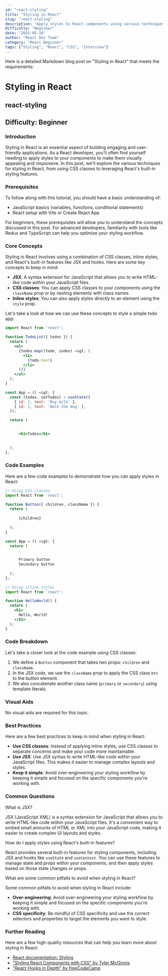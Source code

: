 ```yaml
---
id: "react-styling"
title: "Styling in React"
slug: "react-styling"
description: "Apply styles to React components using various techniques."
difficulty: "Beginner"
date: "2025-05-10"
author: "React Dev Team"
category: "React Beginner"
tags: ["Styling", "React", "CSS", "Interview"]
---
```


Here is a detailed Markdown blog post on "Styling in React" that meets the requirements:

# Styling in React
## react-styling
## Difficulty: Beginner

### Introduction
Styling in React is an essential aspect of building engaging and user-friendly applications. As a React developer, you'll often find yourself needing to apply styles to your components to make them visually appealing and responsive. In this post, we'll explore the various techniques for styling in React, from using CSS classes to leveraging React's built-in styling features.

### Prerequisites
To follow along with this tutorial, you should have a basic understanding of:

* JavaScript basics (variables, functions, conditional statements)
* React setup with Vite or Create React App

For beginners, these prerequisites will allow you to understand the concepts discussed in this post. For advanced developers, familiarity with tools like Redux and TypeScript can help you optimize your styling workflow.

### Core Concepts
Styling in React involves using a combination of CSS classes, inline styles, and React's built-in features like JSX and hooks. Here are some key concepts to keep in mind:

* **JSX**: A syntax extension for JavaScript that allows you to write HTML-like code within your JavaScript files.
* **CSS classes**: You can apply CSS classes to your components using the `className` prop or by nesting elements with class names.
* **Inline styles**: You can also apply styles directly to an element using the `style` prop.

Let's take a look at how we can use these concepts to style a simple todo app:

```jsx
import React from 'react';

function TodoList({ todos }) {
  return (
    <ul>
      {todos.map((todo, index) =&gt; (
        <li>
          {todo.text}
        </li>
      ))}
    </ul>
  );
}

const App = () =&gt; {
  const [todos, setTodos] = useState([
    { id: 1, text: 'Buy milk' },
    { id: 2, text: 'Walk the dog' },
  ]);

  return (
    

      <h1>Todos</h1>
      
    
  );
};
```

### Code Examples
Here are a few code examples to demonstrate how you can apply styles in React:

```jsx
// Using CSS classes
import React from 'react';

function Button({ children, className }) {
  return (
    
      {children}
    
  );
}

const App = () =&gt; {
  return (
    

      Primary button
      Secondary button
    
  );
};
```

```jsx
// Using inline styles
import React from 'react';

function HelloWorld() {
  return (
    <h1>
      Hello, World!
    </h1>
  );
}
```

### Code Breakdown
Let's take a closer look at the code example using CSS classes:

1. We define a `Button` component that takes two props: `children` and `className`.
2. In the JSX code, we use the `className` prop to apply the CSS class `btn` to the button element.
3. We also concatenate another class name (`primary` or `secondary`) using template literals.

### Visual Aids
No visual aids are required for this topic.

### Best Practices
Here are a few best practices to keep in mind when styling in React:

* **Use CSS classes**: Instead of applying inline styles, use CSS classes to separate concerns and make your code more maintainable.
* **Use JSX**: Use JSX syntax to write HTML-like code within your JavaScript files. This makes it easier to manage complex layouts and styles.
* **Keep it simple**: Avoid over-engineering your styling workflow by keeping it simple and focused on the specific components you're working with.

### Common Questions
What is JSX?

JSX (JavaScript XML) is a syntax extension for JavaScript that allows you to write HTML-like code within your JavaScript files. It's a convenient way to embed small amounts of HTML or XML into your JavaScript code, making it easier to create complex UI layouts and styles.

How do I apply styles using React's built-in features?

React provides several built-in features for styling components, including JSX and hooks like `useState` and `useContext`. You can use these features to manage state and props within your components, and then apply styles based on those state changes or props.

What are some common pitfalls to avoid when styling in React?

Some common pitfalls to avoid when styling in React include:

* **Over-engineering**: Avoid over-engineering your styling workflow by keeping it simple and focused on the specific components you're working with.
* **CSS specificity**: Be mindful of CSS specificity and use the correct selectors and properties to target the elements you want to style.

### Further Reading
Here are a few high-quality resources that can help you learn more about styling in React:

* [React documentation: Styling](https://reactjs.org/docs/styling.html)
* ["Styling React Components with CSS" by Tyler McGinnis](https://www.tylermcginnis.com/react-styling-css/)
* ["React Hooks in Depth" by freeCodeCamp](https://www.freecodecamp.org/news/react-hooks-in-depth-7c5a1f9e4b6d)